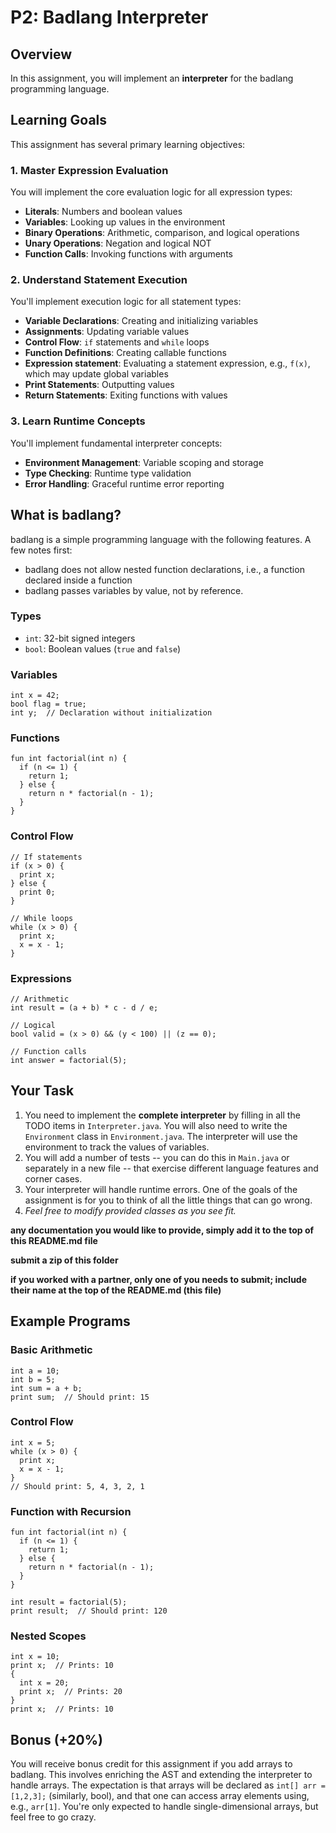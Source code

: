 # P2: Badlang Interpreter

## Overview

In this assignment, you will implement an **interpreter** for the badlang programming language.

## Learning Goals

This assignment has several primary learning objectives:

### 1. **Master Expression Evaluation**
You will implement the core evaluation logic for all expression types:
- **Literals**: Numbers and boolean values
- **Variables**: Looking up values in the environment
- **Binary Operations**: Arithmetic, comparison, and logical operations
- **Unary Operations**: Negation and logical NOT
- **Function Calls**: Invoking functions with arguments

### 2. **Understand Statement Execution**
You'll implement execution logic for all statement types:
- **Variable Declarations**: Creating and initializing variables
- **Assignments**: Updating variable values
- **Control Flow**: `if` statements and `while` loops
- **Function Definitions**: Creating callable functions
- **Expression statement**: Evaluating a statement expression, e.g., `f(x)`, which may update global variables
- **Print Statements**: Outputting values
- **Return Statements**: Exiting functions with values

### 3. **Learn Runtime Concepts**
You'll implement fundamental interpreter concepts:
- **Environment Management**: Variable scoping and storage
- **Type Checking**: Runtime type validation
- **Error Handling**: Graceful runtime error reporting

## What is badlang?

badlang is a simple programming language with the following features.
A few notes first:
  - badlang does not allow nested function declarations, i.e., a function declared inside a function
  - badlang passes variables by value, not by reference.

### **Types**
- `int`: 32-bit signed integers
- `bool`: Boolean values (`true` and `false`)

### **Variables**
```badlang
int x = 42;
bool flag = true;
int y;  // Declaration without initialization
```

### **Functions**
```badlang
fun int factorial(int n) {
  if (n <= 1) {
    return 1;
  } else {
    return n * factorial(n - 1);
  }
}
```

### **Control Flow**
```badlang
// If statements
if (x > 0) {
  print x;
} else {
  print 0;
}

// While loops
while (x > 0) {
  print x;
  x = x - 1;
}
```

### **Expressions**
```badlang
// Arithmetic
int result = (a + b) * c - d / e;

// Logical
bool valid = (x > 0) && (y < 100) || (z == 0);

// Function calls
int answer = factorial(5);
```

## Your Task

1. You need to implement the **complete interpreter** by filling in all the TODO items in `Interpreter.java`. You will also need to write the `Environment` class in `Environment.java`. The interpreter will use the environment to track the values of variables.
2. You will add a number of tests -- you can do this in `Main.java` or separately in a new file -- that exercise different language features and corner cases.
3. Your interpreter will handle runtime errors. One of the goals of the assignment is for you to think of all the little things that can go wrong.  
4. *Feel free to modify provided classes as you see fit.*
  
**any documentation you would like to provide, simply add it to the top of this README.md file**

**submit a zip of this folder**

**if you worked with a partner, only one of you needs to submit; include their name at the top of the README.md (this file)**

## Example Programs

### **Basic Arithmetic**
```badlang
int a = 10;
int b = 5;
int sum = a + b;
print sum;  // Should print: 15
```

### **Control Flow**
```badlang
int x = 5;
while (x > 0) {
  print x;
  x = x - 1;
}
// Should print: 5, 4, 3, 2, 1
```

### **Function with Recursion**
```badlang
fun int factorial(int n) {
  if (n <= 1) {
    return 1;
  } else {
    return n * factorial(n - 1);
  }
}

int result = factorial(5);
print result;  // Should print: 120
```

### **Nested Scopes**
```badlang
int x = 10;
print x;  // Prints: 10
{
  int x = 20;
  print x;  // Prints: 20
}
print x;  // Prints: 10
```

## Bonus (+20%)
You will receive bonus credit for this assignment if you add arrays to badlang.
This involves enriching the AST and extending the interpreter to handle arrays.
The expectation is that arrays will be declared as `int[] arr = [1,2,3];` (similarly, bool), and that one can access array elements using, e.g.,  `arr[1]`. You're only expected to handle single-dimensional arrays, but feel free to go crazy.